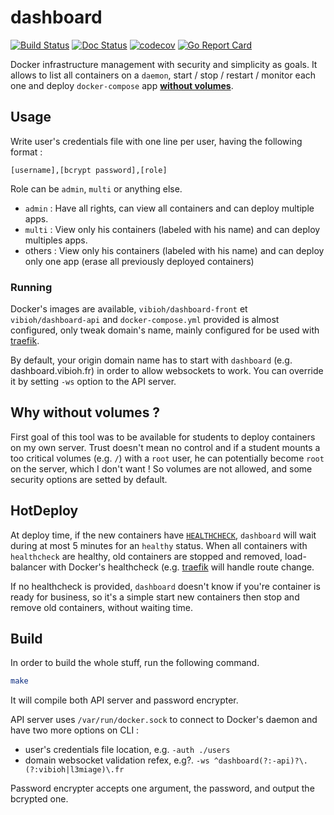 # dashboard

[![Build Status](https://travis-ci.org/ViBiOh/dashboard.svg?branch=master)](https://travis-ci.org/ViBiOh/dashboard)
[![Doc Status](https://doc.esdoc.org/github.com/ViBiOh/dashboard/badge.svg)](https://doc.esdoc.org/github.com/ViBiOh/dashboard)
[![codecov](https://codecov.io/gh/ViBiOh/dashboard/branch/master/graph/badge.svg)](https://codecov.io/gh/ViBiOh/dashboard)
[![Go Report Card](https://goreportcard.com/badge/github.com/ViBiOh/dashboard)](https://goreportcard.com/report/github.com/ViBiOh/dashboard)

Docker infrastructure management with security and simplicity as goals. It allows to list all containers on a `daemon`, start / stop / restart / monitor each one and deploy `docker-compose` app [**without volumes**](#why-without-volumes-).

## Usage

Write user's credentials file with one line per user, having the following format :

```
[username],[bcrypt password],[role]
```

Role can be `admin`, `multi` or anything else.

* `admin` : Have all rights, can view all containers and can deploy multiple apps.
* `multi` : View only his containers (labeled with his name) and can deploy multiples apps.
* others : View only his containers (labeled with his name) and can deploy only one app (erase all previously deployed containers)

### Running

Docker's images are available, `vibioh/dashboard-front` et `vibioh/dashboard-api` and `docker-compose.yml` provided is almost configured, only tweak domain's name, mainly configured for be used with [traefik](https://traefik.io).

By default, your origin domain name has to start with `dashboard` (e.g. dashboard.vibioh.fr) in order to allow websockets to work. You can override it by setting `-ws` option to the API server.

## Why without volumes ?

First goal of this tool was to be available for students to deploy containers on my own server. Trust doesn't mean no control and if a student mounts a too critical volumes (e.g. `/`) with a `root` user, he can potentially become `root` on the server, which I don't want ! So volumes are not allowed, and some security options are setted by default.

## HotDeploy

At deploy time, if the new containers have [`HEALTHCHECK`](https://docs.docker.com/engine/reference/builder/#healthcheck), `dashboard` will wait during at most 5 minutes for an `healthy` status. When all containers with `healthcheck` are healthy, old containers are stopped and removed, load-balancer with Docker's healthcheck (e.g. [traefik](https://traefik.io) will handle route change.

If no healthcheck is provided, `dashboard` doesn't know if you're container is ready for business, so it's a simple start new containers then stop and remove old containers, without waiting time.

## Build

In order to build the whole stuff, run the following command.

```sh
make
```

It will compile both API server and password encrypter.

API server uses `/var/run/docker.sock` to connect to Docker's daemon and have two more options on CLI :
* user's credentials file location, e.g. `-auth ./users`
* domain websocket validation refex, e.g?. `-ws ^dashboard(?:-api)?\.(?:vibioh|l3miage)\.fr`

Password encrypter accepts one argument, the password, and output the bcrypted one.
